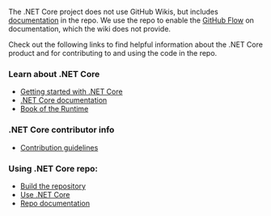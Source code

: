 The .NET Core project does not use GitHub Wikis, but includes [documentation](https://github.com/dotnet/corefx/blob/master/Documentation/README.md) in the repo. We use the repo to enable the [GitHub Flow](https://guides.github.com/introduction/flow/index.html) on documentation, which the wiki does not provide. 

Check out the following links to find helpful information about the .NET Core product and for contributing to and using the code in the repo.

### Learn about .NET Core

- [Getting started with .NET Core](https://docs.microsoft.com/en-us/dotnet/articles/core/tutorials/index)
- [.NET Core documentation](http://dotnet.github.io/docs/index.html)
- [Book of the Runtime](https://github.com/dotnet/coreclr/tree/master/Documentation#book-of-the-runtime)

### .NET Core contributor info

- [Contribution guidelines](https://github.com/dotnet/corefx/blob/master/Documentation/project-docs/contributing.md)

### Using .NET Core repo:

- [Build the repository](https://github.com/dotnet/corefx/blob/master/Documentation/project-docs/developer-guide.md)
- [Use .NET Core](https://github.com/dotnet/coreclr/blob/master/Documentation#get-net-core)
- [Repo documentation](https://github.com/dotnet/corefx/blob/master/Documentation)